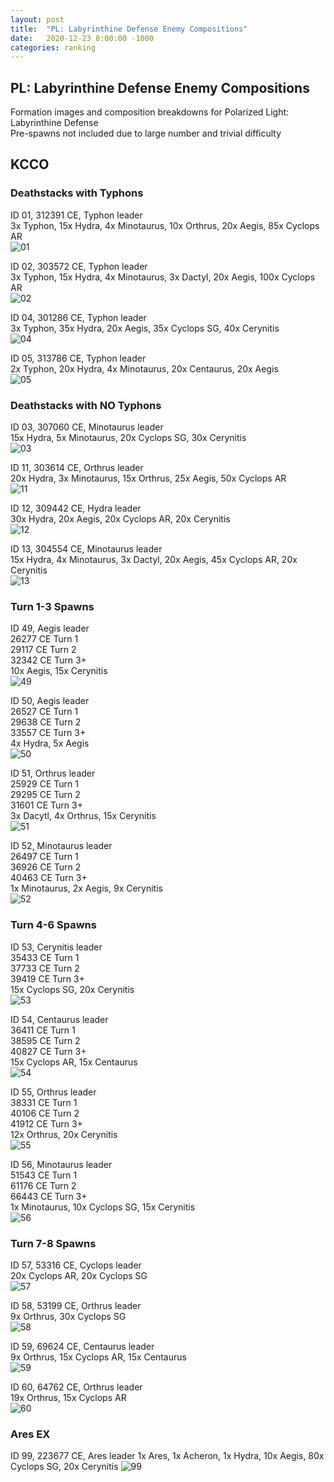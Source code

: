 ```yaml
---
layout: post
title:  "PL: Labyrinthine Defense Enemy Compositions"
date:   2020-12-23 8:00:00 -1000
categories: ranking
---
```


## PL: Labyrinthine Defense Enemy Compositions
Formation images and composition breakdowns for Polarized Light: Labyrinthine Defense<br />
Pre-spawns not included due to large number and trivial difficulty<br />

## KCCO

### Deathstacks with Typhons

ID 01, 312391 CE, Typhon leader<br />
3x Typhon, 15x Hydra, 4x Minotaurus, 10x Orthrus, 20x Aegis, 85x Cyclops AR<br />
![01](/assets/pl-assets/map1/01.png)

ID 02, 303572 CE, Typhon leader<br />
3x Typhon, 15x Hydra, 4x Minotaurus, 3x Dactyl, 20x Aegis, 100x Cyclops AR<br />
![02](/assets/pl-assets/map1/02.png)

ID 04, 301286 CE, Typhon leader<br />
3x Typhon, 35x Hydra, 20x Aegis, 35x Cyclops SG, 40x Cerynitis<br />
![04](/assets/pl-assets/map1/04.png)

ID 05, 313786 CE, Typhon leader<br />
2x Typhon, 20x Hydra, 4x Minotaurus, 20x Centaurus, 20x Aegis<br />
![05](/assets/pl-assets/map1/05.png)

### Deathstacks with NO Typhons

ID 03, 307060 CE, Minotaurus leader<br />
15x Hydra, 5x Minotaurus, 20x Cyclops SG, 30x Cerynitis<br />
![03](/assets/pl-assets/map1/03.png)

ID 11, 303614 CE, Orthrus leader<br />
20x Hydra, 3x Minotaurus, 15x Orthrus, 25x Aegis, 50x Cyclops AR<br />
![11](/assets/pl-assets/map1/11.png)

ID 12, 309442 CE, Hydra leader<br />
30x Hydra, 20x Aegis, 20x Cyclops AR, 20x Cerynitis<br />
![12](/assets/pl-assets/map1/12.png)

ID 13, 304554 CE, Minotaurus leader<br />
15x Hydra, 4x Minotaurus, 3x Dactyl, 20x Aegis, 45x Cyclops AR, 20x Cerynitis<br />
![13](/assets/pl-assets/map1/13.png)

### Turn 1-3 Spawns

ID 49, Aegis leader<br />
26277 CE Turn 1<br />
29117 CE Turn 2<br />
32342 CE Turn 3+<br />
10x Aegis, 15x Cerynitis<br />
![49](/assets/pl-assets/map1/49.png)

ID 50, Aegis leader<br />
26527 CE Turn 1<br />
29638 CE Turn 2<br />
33557 CE Turn 3+<br />
4x Hydra, 5x Aegis<br />
![50](/assets/pl-assets/map1/50.png)

ID 51, Orthrus leader<br />
25929 CE Turn 1<br />
29295 CE Turn 2<br />
31601 CE Turn 3+<br />
3x Dacytl, 4x Orthrus, 15x Cerynitis<br />
![51](/assets/pl-assets/map1/51.png)

ID 52, Minotaurus leader<br />
26497 CE Turn 1<br />
36926 CE Turn 2<br />
40463 CE Turn 3+<br />
1x Minotaurus, 2x Aegis, 9x Cerynitis<br />
![52](/assets/pl-assets/map1/52.png)

### Turn 4-6 Spawns

ID 53, Cerynitis leader<br />
35433 CE Turn 1<br />
37733 CE Turn 2<br />
39419 CE Turn 3+<br />
15x Cyclops SG, 20x Cerynitis<br />
![53](/assets/pl-assets/map1/53.png)

ID 54, Centaurus leader<br />
36411 CE Turn 1<br />
38595 CE Turn 2<br />
40827 CE Turn 3+<br />
15x Cyclops AR, 15x Centaurus<br />
![54](/assets/pl-assets/map1/54.png)

ID 55, Orthrus leader<br />
38331 CE Turn 1<br />
40106 CE Turn 2<br />
41912 CE Turn 3+<br />
12x Orthrus, 20x Cerynitis<br />
![55](/assets/pl-assets/map1/55.png)

ID 56, Minotaurus leader<br />
51543 CE Turn 1<br />
61176 CE Turn 2<br />
66443 CE Turn 3+<br />
1x Minotaurus, 10x Cyclops SG, 15x Cerynitis<br />
![56](/assets/pl-assets/map1/56.png)

### Turn 7-8 Spawns

ID 57, 53316 CE, Cyclops leader<br />
20x Cyclops AR, 20x Cyclops SG<br />
![57](/assets/pl-assets/map1/57.png)

ID 58, 53199 CE, Orthrus leader<br />
9x Orthrus, 30x Cyclops SG<br />
![58](/assets/pl-assets/map1/58.png)

ID 59, 69624 CE, Centaurus leader<br />
9x Orthrus, 15x Cyclops AR, 15x Centaurus<br />
![59](/assets/pl-assets/map1/59.png)

ID 60, 64762 CE, Orthrus leader<br />
19x Orthrus, 15x Cyclops AR<br />
![60](/assets/pl-assets/map1/60.png)

### Ares EX

ID 99, 223677 CE, Ares leader
1x Ares, 1x Acheron, 1x Hydra, 10x Aegis, 80x Cyclops SG, 20x Cerynitis
![99](/assets/pl-assets/map1/99.png)
